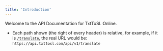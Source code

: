 ```yaml
---
title: 'Introduction'
---
```


Welcome to the API Documentation for TxtToSL Online.

- Each path shown (the right of every header) is relative, for example, if it is [`/translate`](#/translate), the real URL would be: `https://api.txttosl.com/api/v1/translate`
